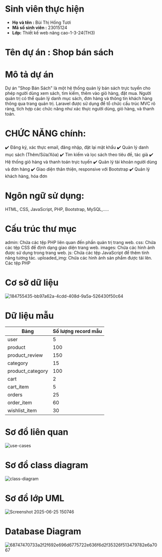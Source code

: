 # Sinh viên thực hiện
- **Họ và tên :** Bùi Thị Hồng Tươi
- **Mã số sinh viên :** 23015124
- **Lớp:** Thiết kế web nâng cao-1-3-24(TH3)

# Tên dự án : Shop bán sách

# Mô tả dự án
Dự án "Shop Bán Sách" là một hệ thống quản lý bán sách trực tuyến cho phép người dùng xem sách, tìm kiếm, thêm vào giỏ hàng, đặt mua. Người quản trị có thể quản lý danh mục sách, đơn hàng và thông tin khách hàng thông qua trang quản trị. Laravel được sử dụng để tổ chức cấu trúc MVC rõ ràng, tích hợp các chức năng như xác thực người dùng, giỏ hàng, và thanh toán.

# CHỨC NĂNG chính:
 ✔️ Đăng ký, xác thực email, đăng nhập, đặt lại mặt khẩu
 ✔️ Quản lý danh mục sách (Thêm/Sửa/Xóa) 
 ✔️ Tìm kiếm và lọc sách theo tiêu đề, tác giả 
 ✔️ Hệ thống giỏ hàng và thanh toán trực tuyến 
 ✔️ Quản lý tài khoản người dùng và đơn hàng 
 ✔️ Giao diện thân thiện, responsive với Bootstrap
 ✔️ Quản lý khách hàng, hóa đơn

# Ngôn ngữ sử dụng:
 HTML, CSS, JavaScript, PHP, Bootstrap, MySQL,.....
 
# Cấu trúc thư mục
admin: Chứa các tệp PHP liên quan đến phần quản trị trang web.
css: Chứa các tệp CSS để định dạng giao diện trang web.
images: Chứa các hình ảnh được sử dụng trong trang web.
js: Chứa các tệp JavaScript để thêm tính năng tương tác.
uploaded_img: Chứa các hình ảnh sản phẩm được tải lên.
Các tệp PHP

# Cơ sở dữ liệu

![184755435-bb97a62a-4cdd-408d-9a5a-526430f50c64](https://github.com/user-attachments/assets/fff39a10-bc56-4c9e-9d34-a77704503633)

# Dữ liệu mẫu

| Bảng             | Số lượng record mẫu |
| ---------------- | ------------------- |
| user             | 5                   |
| product          | 100                 |
| product_review   | 150                 |
| category         | 15                  |
| product_category | 100                 |
| cart             | 2                   |
| cart_item        | 5                   |
| orders           | 25                  |
| order_item       | 60                  |
| wishlist_item    | 30                  |

# Sơ đồ liên quan

![use-cases](https://github.com/user-attachments/assets/7f115c60-f294-479f-b130-1301c48d37f4)

# Sơ đồ class diagram

![class-diagram](https://github.com/user-attachments/assets/2ad9fc27-e928-4fbf-ad64-e7a2e54d8a04)

# Sơ đồ lớp UML

![Screenshot 2025-06-25 150746](https://github.com/user-attachments/assets/369a4323-5f1c-40da-8732-81d71fe58a12)

# Database Diagram
![68747470733a2f2f692e696d6775722e636f6d2f35326f513479782e6a7067](https://github.com/user-attachments/assets/0c82b505-389a-4d01-b2b7-ced86e824a65)



